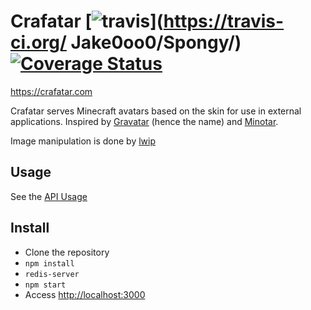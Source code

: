 # Crafatar [![travis](https://api.travis-ci.org/Jake0oo0/Spongy.svg)](https://travis-ci.org/ Jake0oo0/Spongy/) [![Coverage Status](https://img.shields.io/coveralls/Jake0oo0/crafatar.svg)](https://coveralls.io/r/Jake0oo0/crafatar)

https://crafatar.com

Crafatar serves Minecraft avatars based on the skin for use in external applications.
Inspired by [Gravatar](https://gravatar.com) (hence the name) and [Minotar](https://minotar.net).

Image manipulation is done by [lwip](https://github.com/EyalAr/lwip)

## Usage

See the [API Usage](https://crafatar.com)

## Install

* Clone the repository
* `npm install`
* `redis-server`
* `npm start`
* Access [http://localhost:3000](http://localhost:3000)